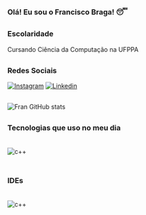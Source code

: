 ### Olá! Eu sou o Francisco Braga! 😴
##
### Escolaridade
Cursando Ciência da Computação na UFPPA
<br/>

##
### Redes Sociais
[![Instagram](https://img.shields.io/badge/Instagram-FF0069.svg?style=for-the-badge&logo=Instagram&logoColor=white)](https://www.instagram.com/ofranbraga/)
[![Linkedin](https://img.shields.io/badge/LinkedIn-0077B5?style=for-the-badge&logo=linkedin&logoColor=white)](https://www.linkedin.com/in/ofranbraga/)
##

![Fran GitHub stats](https://github-readme-stats.vercel.app/api?username=ofranbraga&show_icons=true&theme=radical)

##
### Tecnologias que uso no meu dia

<div style="display: inline_block"><br/>
  <img align="center" alt="c++" src="https://img.shields.io/badge/C++-00599C.svg?style=for-the-badge&logo=C++&logoColor=white" />
  <img align="center" alt="" src="https://img.shields.io/badge/C-A8B9CC.svg?style=for-the-badge&logo=C&logoColor=black" />
  <img align="center" alt="" src="https://img.shields.io/badge/Python-3776AB.svg?style=for-the-badge&logo=Python&logoColor=white" />
</div>
<br/>

##

### IDEs

<div style="display: inline_block"><br/>
  <img align="center" alt="c++" src="https://img.shields.io/badge/Visual%20Studio%20Code-0078d7.svg?style=for-the-badge&logo=visual-studio-code&logoColor=white" />
  <img align="center" alt="" src="https://img.shields.io/badge/pycharm-143?style=for-the-badge&logo=pycharm&logoColor=black&color=black&labelColor=green" />
</div>

##
